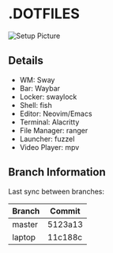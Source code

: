 # .DOTFILES

![Setup Picture](https://i.imgur.com/WrZBaya.png)

## Details

- WM: Sway
- Bar: Waybar
- Locker: swaylock
- Shell: fish
- Editor: Neovim/Emacs
- Terminal: Alacritty
- File Manager: ranger
- Launcher: fuzzel
- Video Player: mpv

## Branch Information

Last sync between branches:

| Branch | Commit  |
|--------|---------|
| master | 5123a13 |
| laptop | 11c188c |
